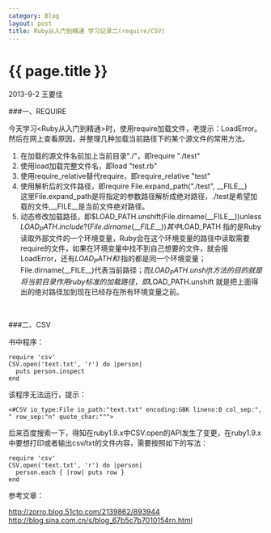 ```yaml
---
category: Blog
layout: post
title: Ruby从入门到精通 学习记录二(require/CSV) 
---
```


{{ page.title }}
================

<p class="meta">2013-9-2 王要佳</p>

###一、REQUIRE

今天学习<Ruby从入门到精通>时，使用require加载文件，老提示：LoadError。然后在网上查看原因，并整理几种加载当前路径下的某个源文件的常用方法。

1. 在加载的源文件名前加上当前目录"./"，即require "./test"
2. 使用load加载完整文件名，即load "test.rb"
3. 使用require_relative替代require，即require_relative "test"
4. 使用解析后的文件路径，即require File.expand_path("./test", \_\_FILE\_\_)  
   这里File.expand_path是将指定的参数路径解析成绝对路径，./test是希望加载的文件,\_\_FILE\_\_是当前文件绝对路径。
5. 动态修改加载路径，即$LOAD_PATH.unshift(File.dirname(\_\_FILE\_\_))unless $LOAD_PATH.include?(File.dirname(\_\_FILE\_\_))  
   其中$LOAD_PATH 指的是Ruby读取外部文件的一个环境变量，Ruby会在这个环境变量的路径中读取需要require的文件，如果在环境变量中找不到自己想要的文件，就会报LoadError，还有$LOAD_PATH和$:指的都是同一个环境变量；File.dirname(\_\_FILE\_\_)代表当前路径；而$LOAD_PATH.unshift方法的目的就是将当前目录作用ruby标准的加载路径，即$LOAD_PATH.unshift 就是把上面得出的绝对路径加到现在已经存在所有环境变量之前。    
<br>

###二、CSV

书中程序：

    require 'csv'
    CSV.open('text.txt', 'r') do |person|
      puts person.inspect
    end

该程序无法运行，提示：

    <#CSV io_type:File io_path:"text.txt" encoding:GBK lineno:0 col_sep:",
    " row_sep:"n" quote_char:""">

后来百度搜索一下，得知在ruby1.9.x中CSV.open的API发生了变更，在ruby1.9.x中要想打印或者输出csv/txt的文件内容，需要按照如下的写法：

    require 'csv'
    CSV.open('text.txt', 'r') do |person|
      person.each { |row| puts row }
    end
     

参考文章：

   <http://zorro.blog.51cto.com/2139862/893944>
   <http://blog.sina.com.cn/s/blog_67b5c7b7010154rn.html>











